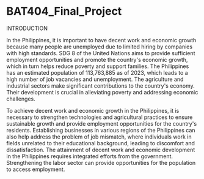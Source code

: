 # BAT404_Final_Project



INTRODUCTION

In the Philippines, it is important to have decent work and economic growth because many people are unemployed due to limited hiring by companies with high standards. SDG 8 of the United Nations aims to provide sufficient employment opportunities and promote the country's economic growth, which in turn helps reduce poverty and support families. The Philippines has an estimated population of 113,763,885 as of 2023, which leads to a high number of job vacancies and unemployment. The agriculture and industrial sectors make significant contributions to the country's economy. Their development is crucial in alleviating poverty and addressing economic challenges. 

To achieve decent work and economic growth in the Philippines, it is necessary to strengthen technologies and agricultural practices to ensure sustainable growth and provide employment opportunities for the country's residents. Establishing businesses in various regions of the Philippines can also help address the problem of job mismatch, where individuals work in fields unrelated to their educational background, leading to discomfort and dissatisfaction. The attainment of decent work and economic development in the Philippines requires integrated efforts from the government. Strengthening the labor sector can provide opportunities for the population to access employment.
